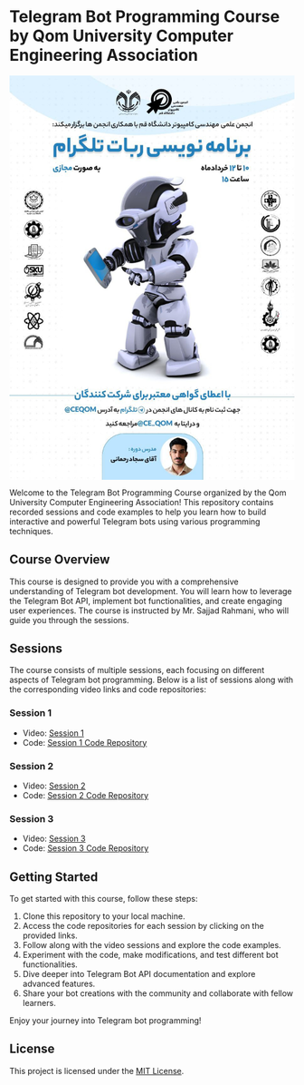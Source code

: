# Telegram Bot Programming Course by Qom University Computer Engineering Association

<img src="https://github.com/RahmaniSajjad/Telegram-Bot-Programming-Course/blob/main/img.jpg" align="center" alt="github.com/RahmaniSajjad/Telegram-Bot-Programming-Course" />

Welcome to the Telegram Bot Programming Course organized by the Qom University Computer Engineering Association! This repository contains recorded sessions and code examples to help you learn how to build interactive and powerful Telegram bots using various programming techniques.

## Course Overview

This course is designed to provide you with a comprehensive understanding of Telegram bot development. You will learn how to leverage the Telegram Bot API, implement bot functionalities, and create engaging user experiences. The course is instructed by Mr. Sajjad Rahmani, who will guide you through the sessions.

## Sessions

The course consists of multiple sessions, each focusing on different aspects of Telegram bot programming. Below is a list of sessions along with the corresponding video links and code repositories:

### Session 1

- Video: [Session 1](https://youtu.be/D3O_eL7l-oY)
- Code: [Session 1 Code Repository](https://github.com/RahmaniSajjad/Telegram-Bot-Programming-Course/tree/main/sessions/session_1)

### Session 2

- Video: [Session 2](https://youtu.be/bGve-As3XNo)
- Code: [Session 2 Code Repository](https://github.com/RahmaniSajjad/Telegram-Bot-Programming-Course/tree/main/sessions/session_2)

### Session 3

- Video: [Session 3](https://youtu.be/g0vuwk_4qFA)
- Code: [Session 3 Code Repository](https://github.com/RahmaniSajjad/Telegram-Bot-Programming-Course/tree/main/sessions/session_3)

## Getting Started

To get started with this course, follow these steps:

1. Clone this repository to your local machine.
2. Access the code repositories for each session by clicking on the provided links.
3. Follow along with the video sessions and explore the code examples.
4. Experiment with the code, make modifications, and test different bot functionalities.
5. Dive deeper into Telegram Bot API documentation and explore advanced features.
6. Share your bot creations with the community and collaborate with fellow learners.

Enjoy your journey into Telegram bot programming!

## License

This project is licensed under the [MIT License](LICENSE).
